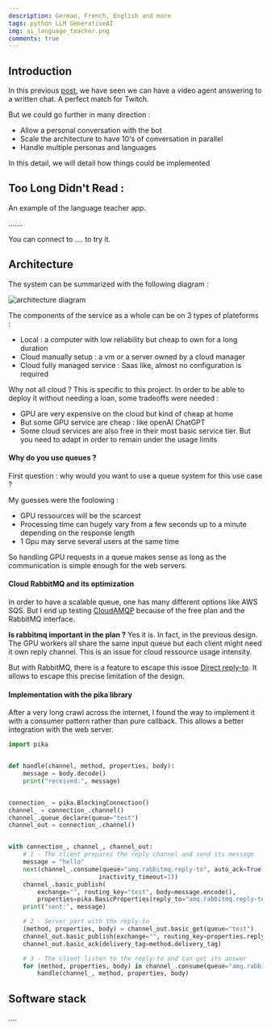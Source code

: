 ```yaml
---
description: German, French, English and more
tags: python LLM GenerativeAI
img: ai_language_teacher.png
comments: true
---
```



## Introduction

In this previous [post](https://admor.github.io/Creating-a-virtual-streamer/), we have seen we can have a video agent answering to a written chat. A perfect match for Twitch.

But we could go further in many direction : 
- Allow a personal conversation with the bot
- Scale the architecture to have 10's of conversation in parallel
- Handle multiple personas and languages

 In this detail, we will detail how things could be implemented


## Too Long Didn't Read : 

An example of the language teacher app.

.......


You can connect to .... to try it.




## Architecture  

The system can be summarized with the following diagram : 


![architecture diagram]({{site.baseurl}}/assets/img/teacher_jesus_diagram.png)


The components of the service as a whole can be on 3 types of plateforms : 
- Local : a computer with low reliability but cheap to own for a long duration
- Cloud manually setup : a vm or a server owned by a cloud manager
- Cloud fully managed service : Saas like, almost no configuration is required


Why not all cloud ?
This is specific to this project.  In order to be able to deploy it without needing a loan, some tradeoffs were needed : 
- GPU are very expensive on the cloud but kind of cheap at home 
- But some GPU service are cheap : like openAI ChatGPT
- Some cloud services are also free in their most basic service tier. But you need to adapt in order to remain under the usage limits


#### Why do you use queues ?

First question : why would you want to use a queue system for this use case ?

My guesses were the foolowing : 
- GPU ressources will be the scarcest
- Processing time can hugely vary from a few seconds up to a minute depending on the response length
- 1 Gpu may serve several users at the same time

So handling GPU requests in a queue makes sense as long as the communication is simple enough for the web servers.


#### Cloud RabbitMQ and its optimization

In order to have a scalable queue, one has many different options like AWS SQS. But I end up testing [CloudAMQP](https://www.cloudamqp.com/plans.html) because of the free plan and the RabbitMQ interface.

**Is rabbitmq important in the plan ?**
Yes it is. In fact, in the previous design. The GPU workers all share the same input queue but each client might need it own reply channel.
This is an issue for cloud ressource usage intensity.

But with RabbitMQ, there is a feature to escape this issue [Direct reply-to](https://www.rabbitmq.com/direct-reply-to.html). It allows to escape this precise limitation of the design.


#### Implementation with the pika library

After a very long crawl across the internet, I found the way to implement it with a consumer pattern rather than pure callback. This allows a better integration with the web server.

```python
import pika


def handle(channel, method, properties, body):
    message = body.decode()
    print("received:", message)


connection_ = pika.BlockingConnection()
channel_ = connection_.channel()
channel_.queue_declare(queue="test")
channel_out = connection_.channel()


with connection_, channel_, channel_out:
	# 1 - The client prepares the reply channel and send its message
    message = "hello"
    next(channel_.consume(queue="amq.rabbitmq.reply-to", auto_ack=True,
                         inactivity_timeout=1))
    channel_.basic_publish(
        exchange="", routing_key="test", body=message.encode(),
        properties=pika.BasicProperties(reply_to="amq.rabbitmq.reply-to"))
    print("sent:", message)

    # 2 - Server part with the reply-to
    (method, properties, body) = channel_out.basic_get(queue="test")
    channel_out.basic_publish(exchange="", routing_key=properties.reply_to, body="Pouet")
    channel_out.basic_ack(delivery_tag=method.delivery_tag)

    # 3 - The client listen to the reply-to and can get its answer
    for (method, properties, body) in channel_.consume(queue="amq.rabbitmq.reply-to", auto_ack=True):
        handle(channel_, method, properties, body)
```


## Software stack

....





